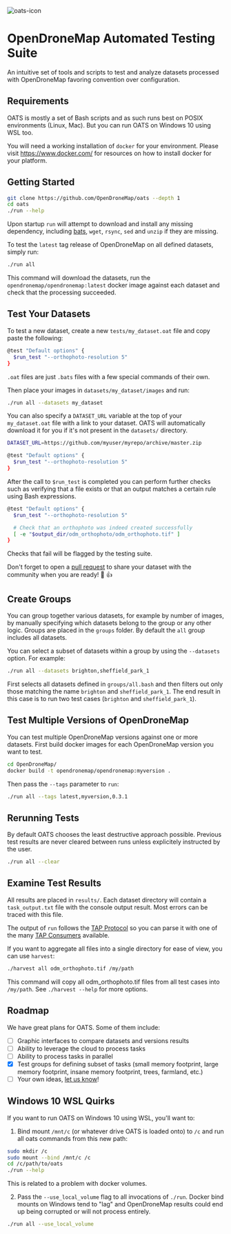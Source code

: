 ![oats-icon](https://user-images.githubusercontent.com/1951843/47456353-42314880-d7a2-11e8-8fb1-81815ba78353.png)

# OpenDroneMap Automated Testing Suite

An intuitive set of tools and scripts to test and analyze datasets processed with OpenDroneMap favoring convention over configuration.

## Requirements

OATS is mostly a set of Bash scripts and as such runs best on POSIX environments (Linux, Mac). But you can run OATS on Windows 10 using WSL too.

You will need a working installation of `docker` for your environment. Please visit https://www.docker.com/ for resources on how to install docker for your platform.

## Getting Started

```bash
git clone https://github.com/OpenDroneMap/oats --depth 1
cd oats
./run --help
```

Upon startup `run` will attempt to download and install any missing dependency, including [bats](https://github.com/sstephenson/bats), `wget`, `rsync`, `sed` and `unzip` if they are missing.

To test the `latest` tag release of OpenDroneMap on all defined datasets, simply run:

```bash
./run all
```

This command will download the datasets, run the `opendronemap/opendronemap:latest` docker image against each dataset and check that the processing succeeded.

## Test Your Datasets

To test a new dataset, create a new `tests/my_dataset.oat` file and copy paste the following:

```bash
@test "Default options" {
  $run_test "--orthophoto-resolution 5"
}
```

`.oat` files are just `.bats` files with a few special commands of their own.

Then place your images in `datasets/my_dataset/images` and run:

```bash
./run all --datasets my_dataset
```

You can also specify a `DATASET_URL` variable at the top of your `my_dataset.oat` file with a link to your dataset. OATS will automatically download it for you if it's not present in the `datasets/` directory.

```bash
DATASET_URL=https://github.com/myuser/myrepo/archive/master.zip

@test "Default options" {
  $run_test "--orthophoto-resolution 5"
}
```

After the call to `$run_test` is completed you can perform further checks such as verifying that a file exists or that an output matches a certain rule using Bash expressions.

```bash
@test "Default options" {
  $run_test "--orthophoto-resolution 5"

  # Check that an orthophoto was indeed created successfully
  [ -e "$output_dir/odm_orthophoto/odm_orthophoto.tif" ]
}
```

Checks that fail will be flagged by the testing suite.

Don't forget to open a [pull request](https://github.com/OpenDroneMap/oats/compare) to share your dataset with the community when you are ready! :pray: :+1:

## Create Groups

You can group together various datasets, for example by number of images, by manually specifying which datasets belong to the group or any other logic. Groups are placed in the `groups` folder. By default the `all` group includes all datasets.

You can select a subset of datasets within a group by using the `--datasets` option. For example:

```bash
./run all --datasets brighton,sheffield_park_1
```

First selects all datasets defined in `groups/all.bash` and then filters out only those matching the name `brighton` and `sheffield_park_1`. The end result in this case is to run two test cases (`brighton` and `sheffield_park_1`).

## Test Multiple Versions of OpenDroneMap

You can test multiple OpenDroneMap versions against one or more datasets. First build docker images for each OpenDroneMap version you want to test.

```bash
cd OpenDroneMap/
docker build -t opendronemap/opendronemap:myversion .
```

Then pass the `--tags` parameter to `run`:

```bash
./run all --tags latest,myversion,0.3.1
```

## Rerunning Tests

By default OATS chooses the least destructive approach possible. Previous test results are never cleared between runs unless explicitely instructed by the user.

```bash
./run all --clear
```

## Examine Test Results

All results are placed in `results/`. Each dataset directory will contain a `task_output.txt` file with the console output result. Most errors can be traced with this file.

The output of `run` follows the [TAP Protocol](http://testanything.org/) so you can parse it with one of the many [TAP Consumers](http://testanything.org/consumers.html) available.

If you want to aggregate all files into a single directory for ease of view, you can use `harvest`:

```bash
./harvest all odm_orthophoto.tif /my/path
```

This command will copy all odm_orthophoto.tif files from all test cases into `/my/path`. See `./harvest --help` for more options.

## Roadmap

We have great plans for OATS. Some of them include:

- [ ] Graphic interfaces to compare datasets and versions results
- [ ] Ability to leverage the cloud to process tasks
- [ ] Ability to process tasks in parallel
- [X] Test groups for defining subset of tasks (small memory footprint, large memory footprint, insane memory footprint, trees, farmland, etc.)
- [ ] Your own ideas, [let us know](https://github.com/OpenDroneMap/oats/issues)!

## Windows 10 WSL Quirks

If you want to run OATS on Windows 10 using WSL, you'll want to:

1. Bind mount `/mnt/c` (or whatever drive OATS is loaded onto) to `/c` and run all oats commands from this new path: 
```bash
sudo mkdir /c
sudo mount --bind /mnt/c /c
cd /c/path/to/oats
./run --help
``` 
This is related to a problem with docker volumes.

2. Pass the `--use_local_volume` flag to all invocations of `./run`. Docker bind mounts on Windows tend to "lag" and OpenDroneMap results could end up being corrupted or will not process entirely.
```bash
./run all --use_local_volume
```

